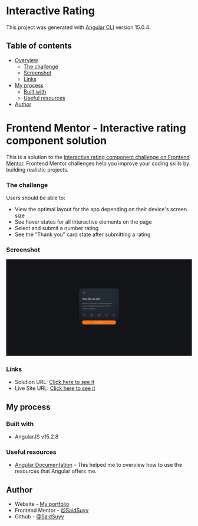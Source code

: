 # Interactive Rating

This project was generated with [Angular CLI](https://github.com/angular/angular-cli) version 15.0.4.

## Table of contents

- [Overview](#overview)
  - [The challenge](#the-challenge)
  - [Screenshot](#screenshot)
  - [Links](#links)
- [My process](#my-process)
  - [Built with](#built-with)
  - [Useful resources](#useful-resources)
- [Author](#author)

# Frontend Mentor - Interactive rating component solution

This is a solution to the [Interactive rating component challenge on Frontend Mentor](https://www.frontendmentor.io/challenges/interactive-rating-component-koxpeBUmI). Frontend Mentor challenges help you improve your coding skills by building realistic projects. 

### The challenge

Users should be able to:

- View the optimal layout for the app depending on their device's screen size
- See hover states for all interactive elements on the page
- Select and submit a number rating
- See the "Thank you" card state after submitting a rating

### Screenshot

![](./src/assets/screenshot.png)

### Links

- Solution URL: [Click here to see it](https://your-solution-url.com)
- Live Site URL: [Click here to see it](https://your-live-site-url.com)

## My process

### Built with

- AngularJS v15.2.8

### Useful resources

- [Angular Documentation](https://docs.angular.lat/) - This helped me to overview how to use the resources that Angular offers me.

## Author

- Website - [My portfolio](https://said.digysoft.com)
- Frontend Mentor - [@SaidSuyv](https://www.frontendmentor.io/profile/SaidSuyv)
- Github - [@SaidSuyv](https://github.com/SaidSuyv)